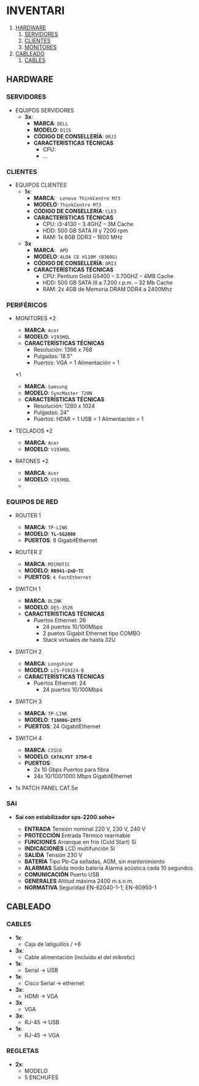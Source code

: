 # INVENTARI

1. [HARDWARE](#hardware)
    1. [SERVIDORES](#servidores)
    2. [CLIENTES](#clientes)
    3. [MONITORES](#monitores)
2. [CABLEADO](#cableado)
    1. [CABLES](#cables)

## HARDWARE

### SERVIDORES

- EQUIPOS SERVIDORES
  - **3x**:
    - **MARCA**: `DELL`
    - **MODELO**: `D115`
    - **CÓDIGO DE CONSELLERÍA**: `ORJ3`
    - **CARACTERÍSTICAS TÉCNICAS**
      - CPU: 
      - ... 

### CLIENTES

- EQUIPOS CLIENTES
  - **1x**:
    - **MARCA**: ` Lenovo ThinkCentre M73`
    - **MODELO**: `ThinkCentre M73`
    - **CÓDIGO DE CONSELLERÍA**: `CLE3`
    - **CARACTERÍSTICAS TÉCNICAS**
      - CPU: i3-4130 – 3.4GHZ – 3M Cache
      - HDD: 500 GB SATA III y 7200 rpm
      - RAM: 1x 8GB DDR3 – 1600 MHz
  - **3x**
    - **MARCA**: ` APD`
    - **MODELO**: `ALDA CE H110M (B360G)`
    - **CÓDIGO DE CONSELLERÍA**: `ORI3`
    - **CARACTERÍSTICAS TÉCNICAS**
      - CPU: Pentium Gold G5400 – 3.70GHZ – 4MB Cache
      - HDD: 500 GB SATA III a 7.200 r.p.m. – 32 Mb Cache
      - RAM: 2x 4GB de Memoria DRAM DDR4 a 2400Mhz
     

### PERIFÉRICOS

- MONITORES
    *2
    - **MARCA**: `Acer`
    - **MODELO**: `V193HQL`
    - **CARACTERÍSTICAS TÉCNICAS**
        - Resolución: 1366 x 768
        - Pulgadas: 18.5"
        - Puertos: 
                VGA = 1
                Alimentación = 1
      
     *1
    - **MARCA**: `Samsung`
    - **MODELO**: `SyncMaster 720N`
    - **CARACTERÍSTICAS TÉCNICAS**
        - Resolución: 1280 x 1024
        - Pulgadas: 24"
        - Puertos: 
                HDMI = 1
                USB = 1
                Alimentación = 1
                         
- TECLADOS
    *2
    - **MARCA**: `Acer`
    - **MODELO**: `V193HQL`
    
                
- RATONES
    *2
    - **MARCA**: `Acer`
    - **MODELO**: `V193HQL`
    -

### EQUIPOS DE RED

- ROUTER 1
    - **MARCA**: `TP-LINK`
    - **MODELO**: **`TL-SG2008`**
    - **PUERTOS**: 8 GigabitEthernet

- ROUTER 2
    - **MARCA**: `MICROTIC`  
    - **MODELO**: **`RB941-2nD-TC`**
    - **PUERTOS**: `4 FastEthernet`

- SWITCH 1
    - **MARCA**: `DLINK`
    - **MODELO**: `DES-3526`
    - **CARACTERÍSTICAS TÉCNICAS**
      - Puertos Ethernet: 26
        - 24 puertos 10/100Mbps
        - 2 puetos Gigabit Ethernet tipo COMBO
        - Stack virtuales de hasta 32U

- SWITCH 2
    - **MARCA**: `Longshine`
    - **MODELO**: `LCS-FS9124-B`
    - **CARACTERÍSTICAS TÉCNICAS**
      - Puertos Ethernet: 24
        - 24 puertos 10/100Mbps

- SWITCH 3
    - **MARCA**: `TP-LINK`
    - **MODELO**: **`T1600G-28TS`**
    - **PUERTOS**: 24 GigabitEthernet

- SWITCH 4
    - **MARCA**: `CISCO`
    - **MODELO**: **`CATALYST 3750-E`**
    - **PUERTOS**:
        - 2x  10 Gbps 		Puertos para fibra
        - 24x 10/100/1000 Mbps 	GigabitEthernet

- 1x PATCH PANEL CAT.5e

### SAI

  - **Sai con estabilizador sps-2200.soho+**
    
    - **ENTRADA** Tensión nominal 220 V, 230 V, 240 V
    - **PROTECCIÓN** Entrada Térmico rearmable
    - **FUNCIONES** Arranque en frío (Cold Start) Sí
    - **INDICACIONES** LCD multifunción Sí
    - **SALIDA** Tensión 230 V
    - **BATERÍA** Tipo Pb-Ca selladas, AGM, sin mantenimiento
    - **ALARMAS** Salida modo batería Alarma acústica cada 10 segundos
    - **COMUNICACIÓN** Puerto USB
    - **GENERALES** Altitud máxima 2400 m.s.n.m.
    - **NORMATIVA** Seguridad EN-62040-1-1; EN-60950-1 
    
    
## CABLEADO

### CABLES

  - **1x**:
    - Caja de latiguillos / +8
  - **3x**:
    - Cable alimentación (incluido el del mikrotic)
  - **1x**:
    - Serial -> USB
  - **1x**:
    - Cisco Serial -> ethernet    
  - **3x**:
    - HDMI -> VGA
  - **3x**
    - VGA
  - **3x**:
    -  RJ-45 -> USB
  - **1x**:
    - RJ-45  -> VGA

### REGLETAS
- **2x**:
    - MODELO
    - 5 ENCHUFES 
